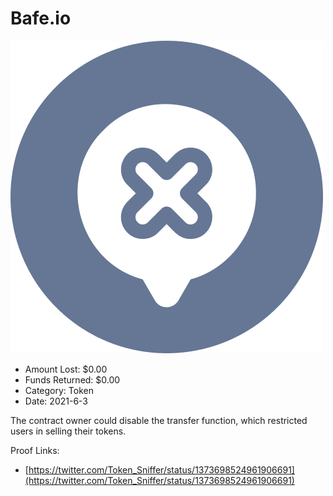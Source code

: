 # Bafe.io
![Bafe.io](/rektimages/Bafe.io.png)
- Amount Lost: $0.00
- Funds Returned: $0.00
- Category: Token
- Date: 2021-6-3

The contract owner could disable the transfer function, which restricted users in selling their tokens.


Proof Links:
- [https://twitter.com/Token_Sniffer/status/1373698524961906691](https://twitter.com/Token_Sniffer/status/1373698524961906691)


